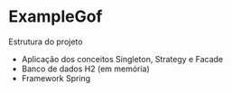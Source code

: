 # ExampleGof
Estrutura do projeto
<ul>
  <li>Aplicação dos conceitos Singleton, Strategy e Facade</li>
  <li>Banco de dados H2 (em memória)</li>
  <li>Framework Spring</li>
</ul>





